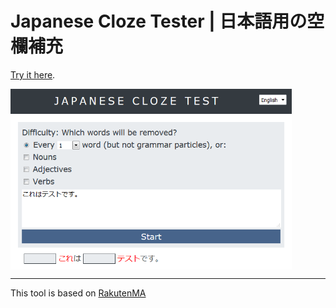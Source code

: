 # Japanese Cloze Tester | 日本語用の空欄補充

[Try it here](https://krausekai.github.io/japanese-tools/cloze-tester/).

<img align="center" width="450" src="preview.png?raw=true">

---
This tool is based on [RakutenMA](https://github.com/rakuten-nlp/rakutenma)
